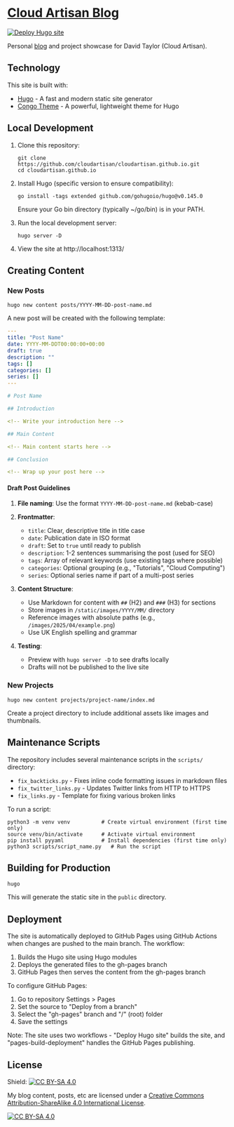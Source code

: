 # [Cloud Artisan Blog](https://cloudartisan.com/)

[![Deploy Hugo site](https://github.com/cloudartisan/cloudartisan.github.io/actions/workflows/hugo.yml/badge.svg)](https://github.com/cloudartisan/cloudartisan.github.io/actions/workflows/hugo.yml)

Personal [blog](https://cloudartisan.com/) and project showcase for David Taylor (Cloud Artisan).

## Technology

This site is built with:
- [Hugo](https://gohugo.io/) - A fast and modern static site generator
- [Congo Theme](https://github.com/jpanther/congo) - A powerful, lightweight theme for Hugo

## Local Development

1. Clone this repository:
   ```
   git clone https://github.com/cloudartisan/cloudartisan.github.io.git
   cd cloudartisan.github.io
   ```

2. Install Hugo (specific version to ensure compatibility):
   ```
   go install -tags extended github.com/gohugoio/hugo@v0.145.0
   ```
   
   Ensure your Go bin directory (typically ~/go/bin) is in your PATH.

3. Run the local development server:
   ```
   hugo server -D
   ```

4. View the site at http://localhost:1313/

## Creating Content

### New Posts
```
hugo new content posts/YYYY-MM-DD-post-name.md
```

A new post will be created with the following template:

```yaml
---
title: "Post Name"
date: YYYY-MM-DDT00:00:00+00:00
draft: true
description: ""
tags: []
categories: []
series: []
---

# Post Name

## Introduction

<!-- Write your introduction here -->

## Main Content

<!-- Main content starts here -->

## Conclusion

<!-- Wrap up your post here -->
```

#### Draft Post Guidelines

1. **File naming**: Use the format `YYYY-MM-DD-post-name.md` (kebab-case)
2. **Frontmatter**:
   - `title`: Clear, descriptive title in title case
   - `date`: Publication date in ISO format
   - `draft`: Set to `true` until ready to publish
   - `description`: 1-2 sentences summarising the post (used for SEO)
   - `tags`: Array of relevant keywords (use existing tags where possible)
   - `categories`: Optional grouping (e.g., "Tutorials", "Cloud Computing")
   - `series`: Optional series name if part of a multi-post series

3. **Content Structure**:
   - Use Markdown for content with `##` (H2) and `###` (H3) for sections
   - Store images in `/static/images/YYYY/MM/` directory
   - Reference images with absolute paths (e.g., `/images/2025/04/example.png`)
   - Use UK English spelling and grammar

4. **Testing**:
   - Preview with `hugo server -D` to see drafts locally
   - Drafts will not be published to the live site

### New Projects
```
hugo new content projects/project-name/index.md
```

Create a project directory to include additional assets like images and thumbnails.

## Maintenance Scripts

The repository includes several maintenance scripts in the `scripts/` directory:

- `fix_backticks.py` - Fixes inline code formatting issues in markdown files
- `fix_twitter_links.py` - Updates Twitter links from HTTP to HTTPS
- `fix_links.py` - Template for fixing various broken links

To run a script:
```
python3 -m venv venv          # Create virtual environment (first time only)
source venv/bin/activate      # Activate virtual environment
pip install pyyaml            # Install dependencies (first time only)
python3 scripts/script_name.py   # Run the script
```

## Building for Production

```
hugo
```

This will generate the static site in the `public` directory.

## Deployment

The site is automatically deployed to GitHub Pages using GitHub Actions when changes are pushed to the main branch. The workflow:

1. Builds the Hugo site using Hugo modules
2. Deploys the generated files to the gh-pages branch
3. GitHub Pages then serves the content from the gh-pages branch

To configure GitHub Pages:
1. Go to repository Settings > Pages
2. Set the source to "Deploy from a branch"
3. Select the "gh-pages" branch and "/" (root) folder
4. Save the settings

Note: The site uses two workflows - "Deploy Hugo site" builds the site, and "pages-build-deployment" handles the GitHub Pages publishing.

## License

Shield: [![CC BY-SA 4.0][cc-by-sa-shield]][cc-by-sa]

My blog content, posts, etc are licensed under a
[Creative Commons Attribution-ShareAlike 4.0 International License][cc-by-sa].

[![CC BY-SA 4.0][cc-by-sa-image]][cc-by-sa]

[cc-by-sa]: http://creativecommons.org/licenses/by-sa/4.0/
[cc-by-sa-image]: https://licensebuttons.net/l/by-sa/4.0/88x31.png
[cc-by-sa-shield]: https://img.shields.io/badge/License-CC%20BY--SA%204.0-lightgrey.svg
